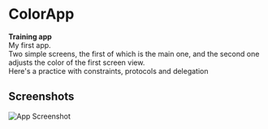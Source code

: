 # ColorApp

**Training app** \
My first app. \
Two simple screens, the first of which is the main one, and the second one adjusts the color of the first screen view. \
Here's a practice with constraints, protocols and delegation



## Screenshots

![App Screenshot](https://sun9-80.userapi.com/impg/KLWxtzB2KlLsCFadQpiP_ucvvwf7ZEBxQy0GWg/iCwF0cnX3_A.jpg?size=834x696&quality=96&sign=68787d5c50b39a2e62af614246a91172&type=album)

